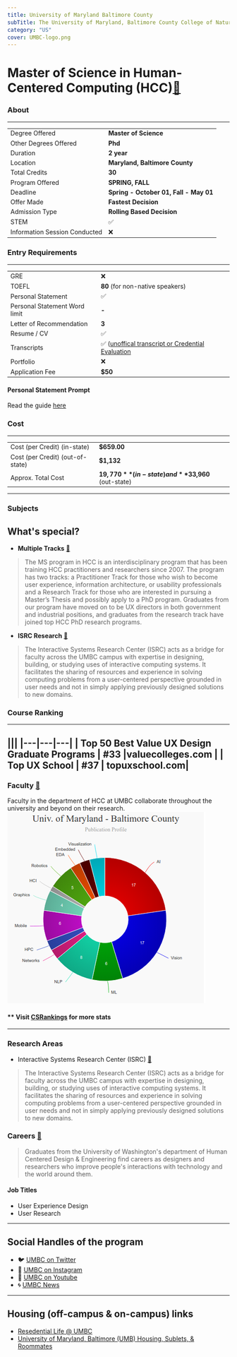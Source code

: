 ```yaml
---
title: University of Maryland Baltimore County
subTitle: The University of Maryland, Baltimore County College of Natural and Mathematical Sciences focuses in the areas of life science, including Biology, Chemistry, Biochemistry, Mathematics, Statistics, Marine Biology, and Physics. 
category: "US"
cover: UMBC-logo.png
---
```


# Master of Science in Human-Centered Computing (HCC)[🔗](https://informationsystems.umbc.edu/home/graduate-programs/master-of-science-programs/master-of-science-in-human-centered-computing-hcc/)

### About
---
|   |   |
|---|---|
| Degree Offered |  **Master of Science** |
| Other Degrees Offered| **Phd**|
| Duration       | **2 year**                      |
| Location       | **Maryland, Baltimore County**          |
| Total Credits  | **30**                           | 
| Program Offered| **SPRING, FALL**|
|Deadline| **Spring - October 01, Fall - May 01**  |
|Offer Made| **Fastest Decision**|
|Admission Type| **Rolling Based Decision** |
|STEM| ✅ |
|Information Session Conducted| ❌ |


### Entry Requirements
---
|   |   |
|---|---|
| GRE | ❌ |
| TOEFL       | **80** (for non-native speakers)|
| Personal Statement       | ✅          |
|Personal Statement Word limit| **-** |
| Letter of Recommendation  | **3**                           | 
|Resume / CV|✅|
|Transcripts|✅ ([unoffical transcript or Credential Evaluation](https://gradschool.umbc.edu/admissions/international/)|
|Portfolio|❌ |
|Application Fee| **$50** |


#### Personal Statement Prompt
Read the guide [here](https://careers.umbc.edu/students/gradschool/personal-statement/)


### Cost
---
|   |   |
|---|---|
| Cost (per Credit) (in-state)      | **$659.00**          |
| Cost (per Credit) (out-of-state)      | **$1,132**      |
|Approx. Total Cost| **$19,770** (in-state) and **$33,960** (out-state)|
---

### Subjects

## What's special?

* **Multiple Tracks** [🔗](https://informationsystems.umbc.edu/home/graduate-programs/master-of-science-programs/master-of-science-in-human-centered-computing-hcc/)
> The MS program in HCC is an interdisciplinary program that has been training HCC practitioners and researchers since 2007. The program has two tracks: a Practitioner Track for those who wish to become user experience, information architecture, or usability professionals and a Research Track for those who are interested in pursuing a Master’s Thesis and possibly apply to a PhD program. Graduates from our program have moved on to be UX directors in both government and industrial positions, and graduates from the research track have joined top HCC PhD research programs.

* **ISRC Research** [🔗](https://isrc.umbc.edu/)
> The Interactive Systems Research Center (ISRC) acts as a bridge for faculty across the UMBC campus with expertise in designing, building, or studying uses of interactive computing systems. It facilitates the sharing of resources and experience in solving computing problems from a user-centered perspective grounded in user needs and not in simply applying previously designed solutions to new domains.


### Course Ranking
---
|||
|---|---|---|
| Top 50 Best Value UX Design Graduate Programs  | **#33**  |valuecolleges.com | 
| Top UX School      | **#37**      | topuxschool.com|
---
### Faculty [🔗](https://mhcid.washington.edu/faculty/)
Faculty in the department of HCC at UMBC collaborate throughout the university and beyond on their research.
![research_stats](research_stats.png)

#### ** Visit [CSRankings](http://csrankings.org/#/index?all&us) for more stats 

---
### Research Areas


* Interactive Systems Research Center (ISRC) [🔗](https://isrc.umbc.edu/)
> The Interactive Systems Research Center (ISRC) acts as a bridge for faculty across the UMBC campus with expertise in designing, building, or studying uses of interactive computing systems. It facilitates the sharing of resources and experience in solving computing problems from a user-centered perspective grounded in user needs and not in simply applying previously designed solutions to new domains.

### Careers [🔗](https://www.hcde.washington.edu/future/careers)
> Graduates from the University of Washington's department of Human Centered Design & Engineering find careers as designers and researchers who improve people's interactions with technology and the world around them.

#### Job Titles
* User Experience Design
* User Research

---
## Social Handles of the program

* 🐦  [UMBC on Twitter ](https://twitter.com/UMBC)  
* 💢  [UMBC on Instagram ](https://www.instagram.com/umbclife/?hl=en) 
* 🛑  [UMBC on Youtube](https://www.youtube.com/channel/UCblU02pAw9C5jnDZSGNs_Hw)
* 🌀  [UMBC News](https://news.umbc.edu/)

---

## Housing (off-campus & on-campus) links
* [Resedential Life @ UMBC](https://reslife.umbc.edu/)
* [University of Maryland, Baltimore (UMB) Housing, Sublets, & Roommates](https://www.facebook.com/groups/1947340111964457/)